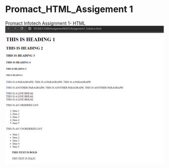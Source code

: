 # Promact_HTML_Assigement 1
Promact Infotech Assignment 1- HTML
![Assignment 1 Solution](https://github.com/JAY1820/Promact_HTML_Assigement4/blob/main/Screenshot%20assigement1%20solution.png)
